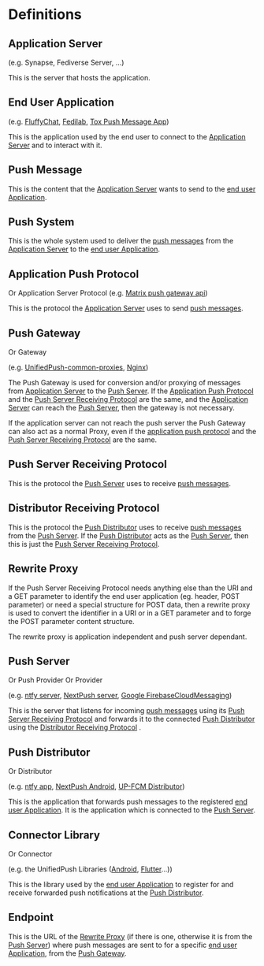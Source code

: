 # Definitions

## Application Server

(e.g. Synapse, Fediverse Server, ...)

This is the server that hosts the application.

## End User Application

(e.g. [FluffyChat](https://fluffychat.im/), [Fedilab](https://fedilab.app/), [Tox Push Message App](https://github.com/zoff99/tox_push_msg_app))

This is the application used by the end user to connect to the [Application Server](#application-server) and to interact with it.

## Push Message

This is the content that the [Application Server](#application-server)
wants to send to the [end user Application](#end-user-application).

## Push System

This is the whole system used to deliver the [push messages](#push-message)
from the [Application Server](#application-server)
to the [end user Application](#end-user-application).

## Application Push Protocol

Or Application Server Protocol
(e.g. [Matrix push gateway api](https://spec.matrix.org/unstable/push-gateway-api/))

This is the protocol the [Application Server](#application-server) uses to send [push messages](#push-message).

## Push Gateway

Or Gateway

(e.g. [UnifiedPush-common-proxies](https://github.com/UnifiedPush/common-proxies), [Nginx](https://github.com/UnifiedPush/contrib/blob/main/gateways/matrix.md#nginx))

The Push Gateway is used for conversion and/or proxying of messages from [Application Server](#application-server) to the [Push Server](#push-server).
If the [Application Push Protocol](#application-push-protocol) and the [Push Server Receiving Protocol](#push-server-receiving-protocol) are the same, and the [Application Server](#application-server) can reach the [Push Server](#push-server), then the gateway is not necessary.

If the application server can not reach the push server the Push Gateway can also act as a normal Proxy, even if the [application push protocol](#application-push-protocol) and the [Push Server Receiving Protocol](#push-server-receiving-protocol) are the same.

## Push Server Receiving Protocol

This is the protocol the [Push Server](#push-server) uses to receive [push messages](#push-message).

## Distributor Receiving Protocol

This is the protocol the [Push Distributor](#push-distributor)
uses to receive [push messages](#push-message) from the [Push Server](#push-server).
If the [Push Distributor](#push-distributor)
acts as the [Push Server](#push-server),
then this is just the [Push Server Receiving Protocol](#push-server-receiving-protocol).

## Rewrite Proxy

If the Push Server Receiving Protocol needs anything else than the URI and a GET parameter to identify the end user application (eg. header, POST parameter) or need a special structure for POST data, then a rewrite proxy is used to convert the identifier in a URI or in a GET parameter and to forge the POST parameter content structure.

The rewrite proxy is application independent and push server dependant.

## Push Server

Or Push Provider
Or Provider

(e.g. [ntfy server](https://ntfy.sh/), [NextPush server](https://github.com/UP-NextPush/server-app), [Google FirebaseCloudMessaging](https://firebase.google.com/docs/cloud-messaging/))

This is the server that listens for incoming [push messages](#push-message) using its [Push Server Receiving Protocol](#push-server-receiving-protocol) and forwards it to the connected [Push Distributor](#push-distributor) using the [Distributor Receiving Protocol](#distributor-receiving-protocol) .

## Push Distributor

Or Distributor

(e.g. [ntfy app](https://ntfy.sh), [NextPush Android](https://github.com/UP-NextPush/android), [UP-FCM Distributor](https://github.com/UnifiedPush/fcm-distributor))

This is the application that forwards push messages to the registered [end user Application](#end-user-application). It is the application which is connected to the [Push Server](#push-server).

## Connector Library

Or Connector

(e.g. the UnifiedPush Libraries ([Android](https://github.com/UnifiedPush/android-connector), [Flutter](https://github.com/UnifiedPush/flutter-connector)...))

This is the library used by the [end user Application](#end-user-application) to register for and receive forwarded push notifications at the [Push Distributor](#push-distributor).

## Endpoint

This is the URL of the [Rewrite Proxy](#rewrite-proxy) (if there is one, otherwise it is from the [Push Server](#push-server)) where push messages are sent to for a specific [end user Application](#end-user-application), from the [Push Gateway](#push-gateway).

